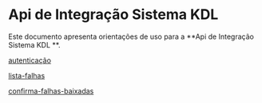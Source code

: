# Api de Integração Sistema KDL
Este documento apresenta orientações de uso para a **Api de Integração Sistema KDL **.

[autenticação](autenticacao.md)

[lista-falhas](lista-falhas.md)

[confirma-falhas-baixadas](confirma-falhas-baixadas.md)
